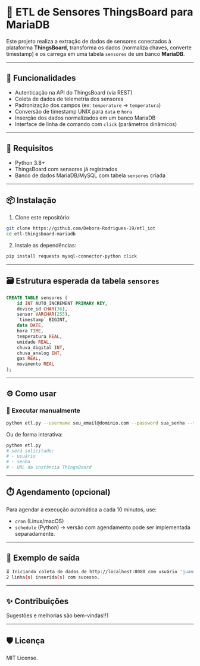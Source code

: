 # 🔄 ETL de Sensores ThingsBoard para MariaDB

Este projeto realiza a extração de dados de sensores conectados à plataforma **ThingsBoard**, transforma os dados (normaliza chaves, converte timestamp) e os carrega em uma tabela `sensores` de um banco **MariaDB**.

---

## 🚀 Funcionalidades

- Autenticação na API do ThingsBoard (via REST)
- Coleta de dados de telemetria dos sensores
- Padronização dos campos (ex: `temperature` → `temperatura`)
- Conversão de timestamp UNIX para `data` e `hora`
- Inserção dos dados normalizados em um banco MariaDB
- Interface de linha de comando com `click` (parâmetros dinâmicos)

---

## 🧱 Requisitos

- Python 3.8+
- ThingsBoard com sensores já registrados
- Banco de dados MariaDB/MySQL com tabela `sensores` criada

---

## 📦 Instalação

1. Clone este repositório:
```bash
git clone https://github.com/Debora-Rodrigues-19/etl_iot
cd etl-thingsboard-mariadb
````

2. Instale as dependências:

```bash
pip install requests mysql-connector-python click
```

---

## 🗃️ Estrutura esperada da tabela `sensores`

```sql
CREATE TABLE sensores (
    id INT AUTO_INCREMENT PRIMARY KEY,
    device_id CHAR(36),
    sensor VARCHAR(255),
    `timestamp` BIGINT,
    data DATE,
    hora TIME,
    temperatura REAL,
    umidade REAL,
    chuva_digital INT,
    chuva_analog INT,
    gas REAL,
    movimento REAL
);
```

---

## ⚙️ Como usar

### 📌 Executar manualmente

```bash
python etl.py --username seu_email@dominio.com --password sua_senha --tb-url http://seu-servidor-thingsboard:porta
```

Ou de forma interativa:

```bash
python etl.py
# será solicitado:
# - usuário
# - senha
# - URL da instância ThingsBoard
```

---

## ⏱️ Agendamento (opcional)

Para agendar a execução automática a cada 10 minutos, use:

* `cron` (Linux/macOS)
* `schedule` (Python) → versão com agendamento pode ser implementada separadamente.

---

## 📁 Exemplo de saída

```bash
⏳ Iniciando coleta de dados de http://localhost:8080 com usuário 'juanengml@gmail.com'
2 linha(s) inserida(s) com sucesso.
```

---

## ✨ Contribuições

Sugestões e melhorias são bem-vindas!!1

---

## 🛡️ Licença

MIT License.

